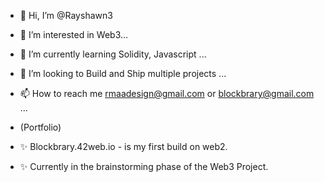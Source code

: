 - 👋 Hi, I’m @Rayshawn3
- 👀 I’m interested in Web3...
- 🌱 I’m currently learning Solidity, Javascript ...
- 💞️ I’m looking to Build and Ship multiple projects ...
- 📫 How to reach me rmaadesign@gmail.com or blockbrary@gmail.com ...


- (Portfolio)

- ✨ Blockbrary.42web.io - is my first build on web2.
- ✨ Currently in the brainstorming phase of the Web3 Project.

